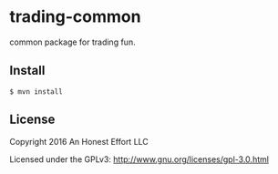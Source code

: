 # trading-common

common package for trading fun.

## Install
```
$ mvn install
```

## License

Copyright 2016 An Honest Effort LLC

Licensed under the GPLv3: http://www.gnu.org/licenses/gpl-3.0.html
